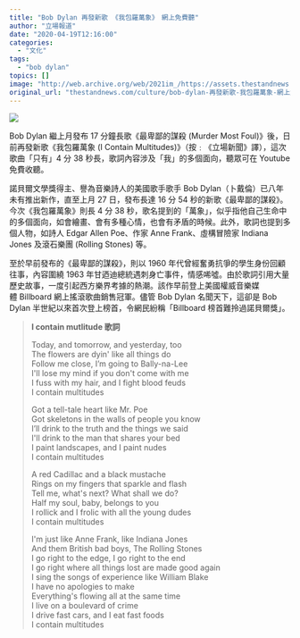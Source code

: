 ```yaml
---
title: "Bob Dylan 再發新歌 《我包羅萬象》　網上免費聽"
author: "立場報道"
date: "2020-04-19T12:16:00"
categories:
  - "文化"
tags:
  - "bob dylan"
topics: []
image: "http://web.archive.org/web/2021im_/https://assets.thestandnews.com/media/photos/Untitled-1-10_Kv9LI.png"
original_url: "thestandnews.com/culture/bob-dylan-再發新歌-我包羅萬象-網上免費聽"
---
```

![](http://web.archive.org/web/2021im_/https://assets.thestandnews.com/media/photos/Untitled-1-10_Kv9LI.png)

Bob Dylan 繼上月發布 17 分鐘長歌《最卑鄙的謀殺 (Murder Most Foul)》後，日前再發新歌《我包羅萬象 (I Contain Multitudes)》（按﹕《立場新聞》譯），這次歌曲「只有」4 分 38 秒長，歌詞內容涉及「我」的多個面向，聽眾可在 Youtube 免費收聽。

諾貝爾文學獎得主、譽為音樂詩人的美國歌手歌手 Bob Dylan（卜戴倫）已八年未有推出新作，直至上月 27 日，發布長達 16 分 54 秒的新歌《最卑鄙的謀殺》。今次《我包羅萬象》則長 4 分 38 秒，歌名提到的「萬象」，似乎指他自己生命中的多個面向，如會繪畫、會有多種心情，也會有矛盾的時候。此外，歌詞也提到多個人物，如詩人 Edgar Allen Poe、作家 Anne Frank、虛構冒險家 Indiana Jones 及滾石樂團 (Rolling Stones) 等。

至於早前發布的《最卑鄙的謀殺》，則以 1960 年代曾經奮勇抗爭的學生身份回顧往事，內容圍繞 1963 年甘迺迪總統遇刺身亡事件，情感唏噓。由於歌詞引用大量歷史故事，一度引起西方樂界考據的熱潮。該作早前登上美國權威音樂媒體 Billboard 網上搖滾歌曲銷售冠軍。儘管 Bob Dylan 名聞天下，這卻是 Bob Dylan 半世紀以來首次登上榜首，令網民紛稱「Billboard 榜首難拎過諾貝爾獎」。

> **I contain mutlitude 歌詞**
> 
> Today, and tomorrow, and yesterday, too  
> The flowers are dyin' like all things do  
> Follow me close, I’m going to Bally-na-Lee  
> I'll lose my mind if you don't come with me  
> I fuss with my hair, and I fight blood feuds  
> I contain multitudes
> 
> Got a tell-tale heart like Mr. Poe  
> Got skeletons in the walls of people you know  
> I’ll drink to the truth and the things we said  
> I'll drink to the man that shares your bed  
> I paint landscapes, and I paint nudes  
> I contain multitudes
> 
> A red Cadillac and a black mustache  
> Rings on my fingers that sparkle and flash  
> Tell me, what's next? What shall we do?  
> Half my soul, baby, belongs to you  
> I rollick and I frolic with all the young dudes  
> I contain multitudes
> 
> I'm just like Anne Frank, like Indiana Jones  
> And them British bad boys, The Rolling Stones  
> I go right to the edge, I go right to the end  
> I go right where all things lost are made good again  
> I sing the songs of experience like William Blake  
> I have no apologies to make  
> Everything's flowing all at the same time  
> I live on a boulevard of crime  
> I drive fast cars, and I eat fast foods  
> I contain multitudes
